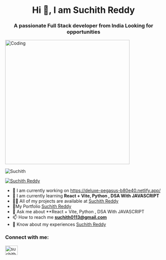 <h1 align="center">Hi 👋, I am Suchith Reddy</h1>
<h3 align="center">
  A passionate Full Stack developer from India Looking for opportunities
</h3>
<img
  align="center"
  alt="Coding"
  width="400"
  src="https://media0.giphy.com/media/v1.Y2lkPTc5MGI3NjExMjVlbGEwNmVtbTQ0ZG1uemFiYWlvYWMwaXowbDN0ZzQ1Y3I0dXJpbCZlcD12MV9naWZzX3NlYXJjaCZjdD1n/bGgsc5mWoryfgKBx1u/giphy.webp"/>

<p align="left">
  <img src="https://komarev.com/ghpvc/?username=shivamshrivaastava&label=Profile%20views&color=0e75b6&style=flat" alt="Suchith"/>
</p>

<p align="left">
  <a href="https://github.com/ryo-ma/github-profile-trophy">
    <img src="https://github-profile-trophy.vercel.app/?username=suchith-13" alt="Suchith Reddy"/></a>
</p>

- 🔭 I am currently working on https://deluxe-pegasus-b80e40.netlify.app/ 
- 🌱 I am currently learning **React + Vite, Python , DSA With JAVASCRIPT** 
- 👨‍💻 All of my projects are available at [Suchith Reddy](https://github.com/Suchith-13)
- 📝My Portfolio [Suchith Reddy](https://www.linkedin.com/in/suchith0113/) 
- 💬 Ask me about **React + Vite, Python , DSA With JAVASCRIPT
- 📫 How to reach me **suchith0113@gmail.com**
- 📄 Know about my experiences [Suchith Reddy](https://resume-builder-test-new.masaischool.com/resume/public?resumeId=67559abad88f50109065444c)

<h3 align="left">Connect with me:</h3>
<p align="left">
  <a href="https://www.linkedin.com/in/suchith0113/" target="blank">
    <img align="center" src="https://raw.githubusercontent.com/rahuldkjain/github-profile-readme-generator/master/src/images/icons/Social/linked-in-alt.svg" alt="suchith" height="30" width="40"/></a>
</p>

